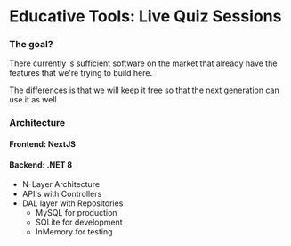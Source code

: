 # Educative Tools: Live Quiz Sessions
### The goal?
There currently is sufficient software on the market that already have the features that we're trying to build here.

The differences is that we will keep it free so that the next generation can use it as well.

### Architecture
#### Frontend: NextJS
#### Backend: .NET 8
- N-Layer Architecture
- API's with Controllers
- DAL layer with Repositories
  - MySQL for production
  - SQLite for development
  - InMemory for testing
